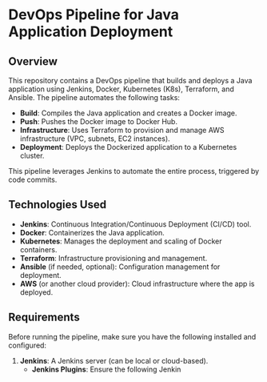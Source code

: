 # **DevOps Pipeline for Java Application Deployment**

## **Overview**
This repository contains a DevOps pipeline that builds and deploys a Java application using Jenkins, Docker, Kubernetes (K8s), Terraform, and Ansible. The pipeline automates the following tasks:

- **Build**: Compiles the Java application and creates a Docker image.
- **Push**: Pushes the Docker image to Docker Hub.
- **Infrastructure**: Uses Terraform to provision and manage AWS infrastructure (VPC, subnets, EC2 instances).
- **Deployment**: Deploys the Dockerized application to a Kubernetes cluster.

This pipeline leverages Jenkins to automate the entire process, triggered by code commits.

## **Technologies Used**
- **Jenkins**: Continuous Integration/Continuous Deployment (CI/CD) tool.
- **Docker**: Containerizes the Java application.
- **Kubernetes**: Manages the deployment and scaling of Docker containers.
- **Terraform**: Infrastructure provisioning and management.
- **Ansible** (if needed, optional): Configuration management for deployment.
- **AWS** (or another cloud provider): Cloud infrastructure where the app is deployed.

## **Requirements**

Before running the pipeline, make sure you have the following installed and configured:

1. **Jenkins**: A Jenkins server (can be local or cloud-based).
   - **Jenkins Plugins**: Ensure the following Jenkin
